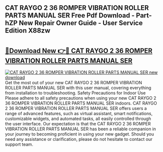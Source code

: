 ## CAT RAYGO 2 36 ROMPER VIBRATION ROLLER PARTS MANUAL SER Free Pdf Download - Part-hZP New Repair Owner Guide - User Service Edition X88zw

# <h2><a href="http://bc47997.oget.top/?id=CAT+RAYGO+2+36+ROMPER+VIBRATION+ROLLER+PARTS+MANUAL+SER">🔗Download New 👉🔴 CAT RAYGO 2 36 ROMPER VIBRATION ROLLER PARTS MANUAL SER</a></h2>

[![CAT RAYGO 2 36 ROMPER VIBRATION ROLLER PARTS MANUAL SER new download](https://i.imgur.com/5g1atiW.png)](http://bc47997.oget.top/?id=CAT+RAYGO+2+36+ROMPER+VIBRATION+ROLLER+PARTS+MANUAL+SER)
Get the most out of your new CAT RAYGO 2 36 ROMPER VIBRATION ROLLER PARTS MANUAL SER with this user manual, covering everything from installation to troubleshooting. Safety Precautions for Indoor Use Please adhere to all safety precautions when using your new CAT RAYGO 2 36 ROMPER VIBRATION ROLLER PARTS MANUAL SER indoors. CAT RAYGO 2 36 ROMPER VIBRATION ROLLER PARTS MANUAL SER offers users a range of advanced features, such as virtual assistant, smart notifications, customizable widgets, and automated tasks, all easily controlled through the user interface. Our expectation is that the CAT RAYGO 2 36 ROMPER VIBRATION ROLLER PARTS MANUAL SER has been a reliable companion in your journey to becoming proficient in using your new gadget. Should you need any assistance or clarification, please do not hesitate to contact our support team.

